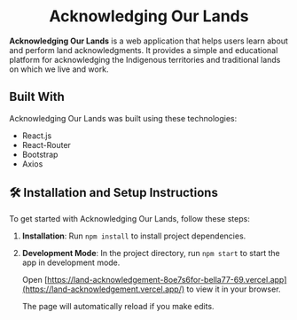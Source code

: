 <h1 align="center">Acknowledging Our Lands</h1>

<p align="left">
  <strong>Acknowledging Our Lands</strong> is a web application that helps users learn about and perform land acknowledgments. It provides a simple and educational platform for acknowledging the Indigenous territories and traditional lands on which we live and work.
</p>

## Built With

Acknowledging Our Lands was built using these technologies:

- React.js
- React-Router
- Bootstrap
- Axios

## 🛠 Installation and Setup Instructions

To get started with Acknowledging Our Lands, follow these steps:

1. **Installation**: Run `npm install` to install project dependencies.

2. **Development Mode**: In the project directory, run `npm start` to start the app in development mode.

   Open [https://land-acknowledgement-8oe7s6for-bella77-69.vercel.app](https://land-acknowledgement.vercel.app/) to view it in your browser.

   The page will automatically reload if you make edits.
